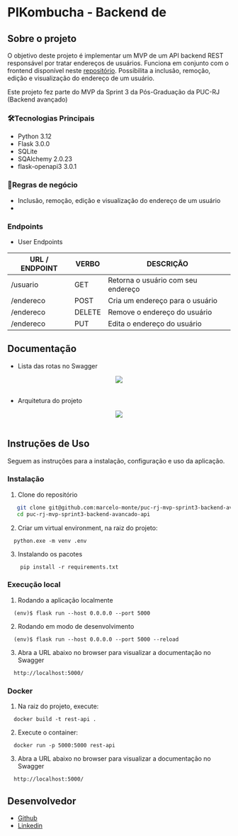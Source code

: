 # PIKombucha - Backend de

## Sobre o projeto

O objetivo deste projeto é implementar um MVP de um API backend REST responsável por tratar endereços de usuários. Funciona em conjunto com o frontend disponível neste [repositório](https://github.com/marcelo-monte/puc-rj-mvp-sprint3-backend-avancado-frontend). Possibilita a inclusão, remoção, edição e visualização do endereço de um usuário.

Este projeto fez parte do MVP da Sprint 3 da Pós-Graduação da PUC-RJ (Backend avançado)

### 🛠️Tecnologias Principais

<ul>
  <li>Python 3.12</li>
  <li>Flask 3.0.0</li>
  <li>SQLite</li>
  <li>SQAlchemy 2.0.23</li>
  <li>flask-openapi3 3.0.1</li>
</ul>

### 📑Regras de negócio

- Inclusão, remoção, edição e visualização do endereço de um usuário
-

### Endpoints

- User Endpoints

| URL / ENDPOINT | VERBO  | DESCRIÇÃO                          |
| -------------- | ------ | ---------------------------------- |
| /usuario       | GET    | Retorna o usuário com seu endereço |
| /endereco      | POST   | Cria um endereço para o usuário    |
| /endereco      | DELETE | Remove o endereço do usuário       |
| /endereco      | PUT    | Edita o endereço do usuário        |

## Documentação

- Lista das rotas no Swagger
<div align="center">
  <img src="public/swagger.png">
</div>
<br>

- Arquitetura do projeto
<div align="center">
  <img src="public/arquitetura.png">
</div>
<br>

## Instruções de Uso

Seguem as instruções para a instalação, configuração e uso da aplicação.

### Instalação

1. Clone do repositório

```sh
   git clone git@github.com:marcelo-monte/puc-rj-mvp-sprint3-backend-avancado-api.git
   cd puc-rj-mvp-sprint3-backend-avancado-api
```

2. Criar um virtual environment, na raiz do projeto:

```
  python.exe -m venv .env
```

3. Instalando os pacotes

```
    pip install -r requirements.txt
```

### Execução local

1. Rodando a aplicação localmente

```
  (env)$ flask run --host 0.0.0.0 --port 5000
```

2. Rodando em modo de desenvolvimento

```
  (env)$ flask run --host 0.0.0.0 --port 5000 --reload
```

3. Abra a URL abaixo no browser para visualizar a documentação no Swagger

```
  http://localhost:5000/
```

### Docker

1. Na raiz do projeto, execute:

```
  docker build -t rest-api .
```

2. Execute o container:

```
  docker run -p 5000:5000 rest-api
```

3. Abra a URL abaixo no browser para visualizar a documentação no Swagger

```
  http://localhost:5000/
```

## Desenvolvedor

- [Github](https://github.com/marcelo-monte)
- [Linkedin](https://www.linkedin.com/in/marcelo-monte-fernandes/)

